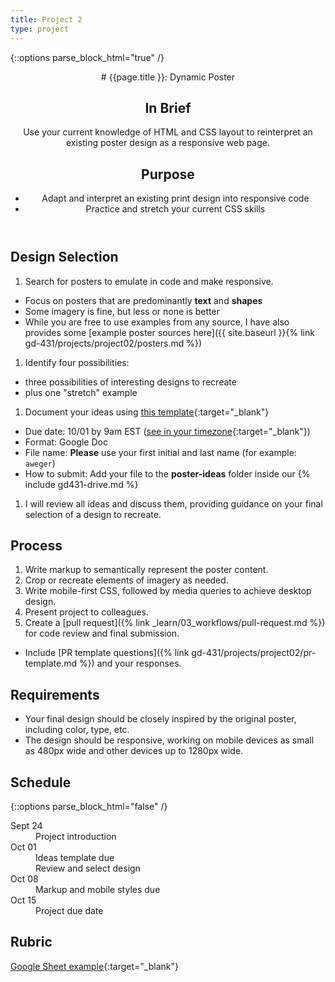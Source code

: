 ```yaml
---
title: Project 2
type: project
---
```


{::options parse_block_html="true" /}

<header>
# {{page.title }}: Dynamic Poster

## In Brief
Use your current knowledge of HTML and CSS layout to reinterpret an existing poster design as a responsive web page.

## Purpose
- Adapt and interpret an existing print design into responsive code
- Practice and stretch your current CSS skills
</header>

<section>

## Design Selection
1. Search for posters to emulate in code and make responsive.
  - Focus on posters that are predominantly **text** and **shapes**
  - Some imagery is fine, but less or none is better
  - While you are free to use examples from any source, I have also provides some [example poster sources here]({{ site.baseurl }}{% link gd-431/projects/project02/posters.md %})
1. Identify four possibilities:
  - three possibilities of interesting designs to recreate
  - plus one "stretch" example
1. Document your ideas using [this template](https://docs.google.com/document/d/1nQntSNZqwUeqfX8uHrNkrMNwEdKMtvcJ18cK0ehK9z8/copy?usp=sharing){:target="_blank"}
  - Due date: 10/01 by 9am EST ([see in your timezone](https://everytimezone.com/s/5c5adb0f){:target="_blank"})
  - Format: Google Doc
  - File name: **Please** use your first initial and last name (for example: `aweger`)
  - How to submit: Add your file to the **poster-ideas** folder inside our  {% include gd431-drive.md %}
1. I will review all ideas and discuss them, providing guidance on your final selection of a design to recreate.

## Process
1. Write markup to semantically represent the poster content.
1. Crop or recreate elements of imagery as needed.
1. Write mobile-first CSS, followed by media queries to achieve desktop design.
1. Present project to colleagues.
1. Create a [pull request]({% link _learn/03_workflows/pull-request.md %}) for code review and final submission.
  - Include [PR template questions]({% link gd-431/projects/project02/pr-template.md %}) and your responses.

## Requirements
- Your final design should be closely inspired by the original poster, including color, type, etc.
- The design should be responsive, working on mobile devices as small as 480px wide and other devices up to 1280px wide.

</section>

<aside>

## Schedule

{::options parse_block_html="false" /}
<dl>
<dt>Sept 24</dt>
<dd>Project introduction</dd>
<dt>Oct 01</dt>
<dd>Ideas template due</dd>
<dd>Review and select design</dd>
<dt>Oct 08</dt>
<dd>Markup and mobile styles due</dd>
<dt>Oct 15</dt>
<dd>Project due date</dd>
</dl>

## Rubric
[Google Sheet example](){:target="_blank"}

</aside>
